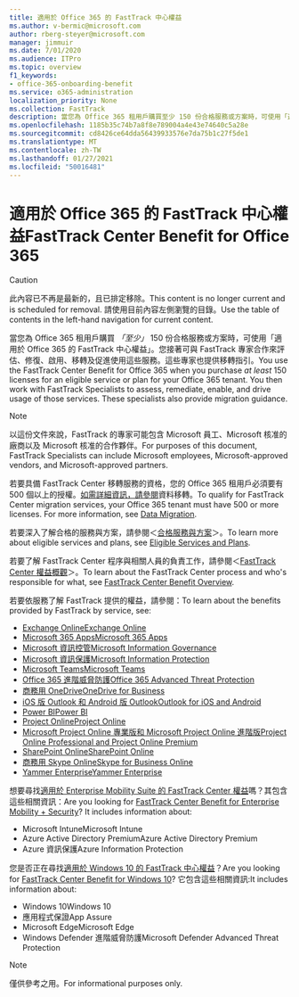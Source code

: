 ```yaml
---
title: 適用於 Office 365 的 FastTrack 中心權益
ms.author: v-bermic@microsoft.com
author: rberg-steyer@microsoft.com
manager: jimmuir
ms.date: 7/01/2020
ms.audience: ITPro
ms.topic: overview
f1_keywords:
- office-365-onboarding-benefit
ms.service: o365-administration
localization_priority: None
ms.collection: FastTrack
description: 當您為 Office 365 租用戶購買至少 150 份合格服務或方案時，可使用「適用於 Office 365 的 FastTrack 中心權益」。您接著可與 FastTrack 專家合作來評估、修復、啟用、移轉及促進使用這些服務。這些專家也提供移轉指引。
ms.openlocfilehash: 1185b35c74b7a8f8e789004a4e43e74640c5a28e
ms.sourcegitcommit: cd8426ce64dda56439933576e7da75b1c27f5de1
ms.translationtype: MT
ms.contentlocale: zh-TW
ms.lasthandoff: 01/27/2021
ms.locfileid: "50016481"
---
```

# <a name="fasttrack-center-benefit-for-office-365"></a><span data-ttu-id="2bc06-105">適用於 Office 365 的 FastTrack 中心權益</span><span class="sxs-lookup"><span data-stu-id="2bc06-105">FastTrack Center Benefit for Office 365</span></span>

> [!CAUTION]
> <span data-ttu-id="2bc06-106">此內容已不再是最新的，且已排定移除。</span><span class="sxs-lookup"><span data-stu-id="2bc06-106">This content is no longer current and is scheduled for removal.</span></span> <span data-ttu-id="2bc06-107">請使用目前內容左側瀏覽的目錄。</span><span class="sxs-lookup"><span data-stu-id="2bc06-107">Use the table of contents in the left-hand navigation for current content.</span></span>

<span data-ttu-id="2bc06-p103">當您為 Office 365 租用戶購買 *「至少」* 150 份合格服務或方案時，可使用「適用於 Office 365 的 FastTrack 中心權益」。您接著可與 FastTrack 專家合作來評估、修復、啟用、移轉及促進使用這些服務。這些專家也提供移轉指引。</span><span class="sxs-lookup"><span data-stu-id="2bc06-p103">You use the FastTrack Center Benefit for Office 365 when you purchase  *at least*  150 licenses for an eligible service or plan for your Office 365 tenant. You then work with FastTrack Specialists to assess, remediate, enable, and drive usage of those services. These specialists also provide migration guidance.</span></span> 
  
> [!NOTE]
> <span data-ttu-id="2bc06-111">以這份文件來說，FastTrack 的專家可能包含 Microsoft 員工、Microsoft 核准的廠商以及 Microsoft 核准的合作夥伴。</span><span class="sxs-lookup"><span data-stu-id="2bc06-111">For purposes of this document, FastTrack Specialists can include Microsoft employees, Microsoft-approved vendors, and Microsoft-approved partners.</span></span> 
  
<span data-ttu-id="2bc06-p104">若要具備 FastTrack Center 移轉服務的資格，您的 Office 365 租用戶必須要有 500 個以上的授權。[如需詳細資訊，請參閱](O365-data-migration.md)資料移轉。</span><span class="sxs-lookup"><span data-stu-id="2bc06-p104">To qualify for FastTrack Center migration services, your Office 365 tenant must have 500 or more licenses. For more information, see [Data Migration](O365-data-migration.md).</span></span>
  
<span data-ttu-id="2bc06-114">若要深入了解合格的服務與方案，請參閱＜[合格服務與方案](M365-eligible-services-and-plans.md)＞。</span><span class="sxs-lookup"><span data-stu-id="2bc06-114">To learn more about eligible services and plans, see [Eligible Services and Plans](M365-eligible-services-and-plans.md).</span></span>
  
<span data-ttu-id="2bc06-115">若要了解 FastTrack Center 程序與相關人員的負責工作，請參閱＜[FastTrack Center 權益概觀](O365-fasttrack-benefit-overview.md)＞。</span><span class="sxs-lookup"><span data-stu-id="2bc06-115">To learn about the FastTrack Center process and who's responsible for what, see [FastTrack Center Benefit Overview](O365-fasttrack-benefit-overview.md).</span></span>

<span data-ttu-id="2bc06-116">若要依服務了解 FastTrack 提供的權益，請參閱：</span><span class="sxs-lookup"><span data-stu-id="2bc06-116">To learn about the benefits provided by FastTrack by service, see:</span></span>

- [<span data-ttu-id="2bc06-117">Exchange Online</span><span class="sxs-lookup"><span data-stu-id="2bc06-117">Exchange Online</span></span>](O365-fasttrack-responsibilities.md#exchange-online)
- [<span data-ttu-id="2bc06-118">Microsoft 365 Apps</span><span class="sxs-lookup"><span data-stu-id="2bc06-118">Microsoft 365 Apps</span></span>](O365-fasttrack-responsibilities.md#microsoft-365-apps)
- [<span data-ttu-id="2bc06-119">Microsoft 資訊控管</span><span class="sxs-lookup"><span data-stu-id="2bc06-119">Microsoft Information Governance</span></span>](O365-fasttrack-responsibilities.md#microsoft-information-governance)
- [<span data-ttu-id="2bc06-120">Microsoft 資訊保護</span><span class="sxs-lookup"><span data-stu-id="2bc06-120">Microsoft Information Protection</span></span>](O365-fasttrack-responsibilities.md#microsoft-information-protection)
- [<span data-ttu-id="2bc06-121">Microsoft Teams</span><span class="sxs-lookup"><span data-stu-id="2bc06-121">Microsoft Teams</span></span>](O365-fasttrack-responsibilities.md#microsoft-teams)
- [<span data-ttu-id="2bc06-122">Office 365 進階威脅防護</span><span class="sxs-lookup"><span data-stu-id="2bc06-122">Office 365 Advanced Threat Protection</span></span>](O365-fasttrack-responsibilities.md#office-365-advanced-threat-protection)
- [<span data-ttu-id="2bc06-123">商務用 OneDrive</span><span class="sxs-lookup"><span data-stu-id="2bc06-123">OneDrive for Business</span></span>](O365-fasttrack-responsibilities.md#onedrive-for-business)
- [<span data-ttu-id="2bc06-124">iOS 版 Outlook 和 Android 版 Outlook</span><span class="sxs-lookup"><span data-stu-id="2bc06-124">Outlook for iOS and Android</span></span>](O365-fasttrack-responsibilities.md#outlook-for-ios-and-android)
- [<span data-ttu-id="2bc06-125">Power BI</span><span class="sxs-lookup"><span data-stu-id="2bc06-125">Power BI</span></span>](O365-fasttrack-responsibilities.md#power-bi)
- [<span data-ttu-id="2bc06-126">Project Online</span><span class="sxs-lookup"><span data-stu-id="2bc06-126">Project Online</span></span>](O365-fasttrack-responsibilities.md#project-online)
- [<span data-ttu-id="2bc06-127">Microsoft Project Online 專業版和 Microsoft Project Online 進階版</span><span class="sxs-lookup"><span data-stu-id="2bc06-127">Project Online Professional and Project Online Premium</span></span>](O365-fasttrack-responsibilities.md#project-online-professional-and-project-online-premium)
- [<span data-ttu-id="2bc06-128">SharePoint Online</span><span class="sxs-lookup"><span data-stu-id="2bc06-128">SharePoint Online</span></span>](O365-fasttrack-responsibilities.md#sharepoint-online)
- [<span data-ttu-id="2bc06-129">商務用 Skype Online</span><span class="sxs-lookup"><span data-stu-id="2bc06-129">Skype for Business Online</span></span>](O365-fasttrack-responsibilities.md#skype-for-business-online)
- [<span data-ttu-id="2bc06-130">Yammer Enterprise</span><span class="sxs-lookup"><span data-stu-id="2bc06-130">Yammer Enterprise</span></span>](O365-fasttrack-responsibilities.md#yammer-enterprise)
  
<span data-ttu-id="2bc06-p105">想要尋找[適用於 Enterprise Mobility Suite 的 FastTrack Center 權益](EMS-fasttrack-benefit-for-EMS.md)嗎？其包含這些相關資訊：</span><span class="sxs-lookup"><span data-stu-id="2bc06-p105">Are you looking for [FastTrack Center Benefit for Enterprise Mobility + Security](EMS-fasttrack-benefit-for-EMS.md)? It includes information about:</span></span>
  
- <span data-ttu-id="2bc06-133">Microsoft Intune</span><span class="sxs-lookup"><span data-stu-id="2bc06-133">Microsoft Intune</span></span>
- <span data-ttu-id="2bc06-134">Azure Active Directory Premium</span><span class="sxs-lookup"><span data-stu-id="2bc06-134">Azure Active Directory Premium</span></span> 
- <span data-ttu-id="2bc06-135">Azure 資訊保護</span><span class="sxs-lookup"><span data-stu-id="2bc06-135">Azure Information Protection</span></span>

<span data-ttu-id="2bc06-136">您是否正在尋找[適用於 Windows 10 的 FastTrack 中心權益](Win-10-fasttrack-benefit-for-Windows-10.md)？</span><span class="sxs-lookup"><span data-stu-id="2bc06-136">Are you looking for [FastTrack Center Benefit for Windows 10](Win-10-fasttrack-benefit-for-Windows-10.md)?</span></span> <span data-ttu-id="2bc06-137">它包含這些相關資訊:</span><span class="sxs-lookup"><span data-stu-id="2bc06-137">It includes information about:</span></span>

- <span data-ttu-id="2bc06-138">Windows 10</span><span class="sxs-lookup"><span data-stu-id="2bc06-138">Windows 10</span></span>
- <span data-ttu-id="2bc06-139">應用程式保證</span><span class="sxs-lookup"><span data-stu-id="2bc06-139">App Assure</span></span>
- <span data-ttu-id="2bc06-140">Microsoft Edge</span><span class="sxs-lookup"><span data-stu-id="2bc06-140">Microsoft Edge</span></span>
- <span data-ttu-id="2bc06-141">Windows Defender 進階威脅防護</span><span class="sxs-lookup"><span data-stu-id="2bc06-141">Microsoft Defender Advanced Threat Protection</span></span>
    
> [!NOTE]
> <span data-ttu-id="2bc06-142">僅供參考之用。</span><span class="sxs-lookup"><span data-stu-id="2bc06-142">For informational purposes only.</span></span> 

